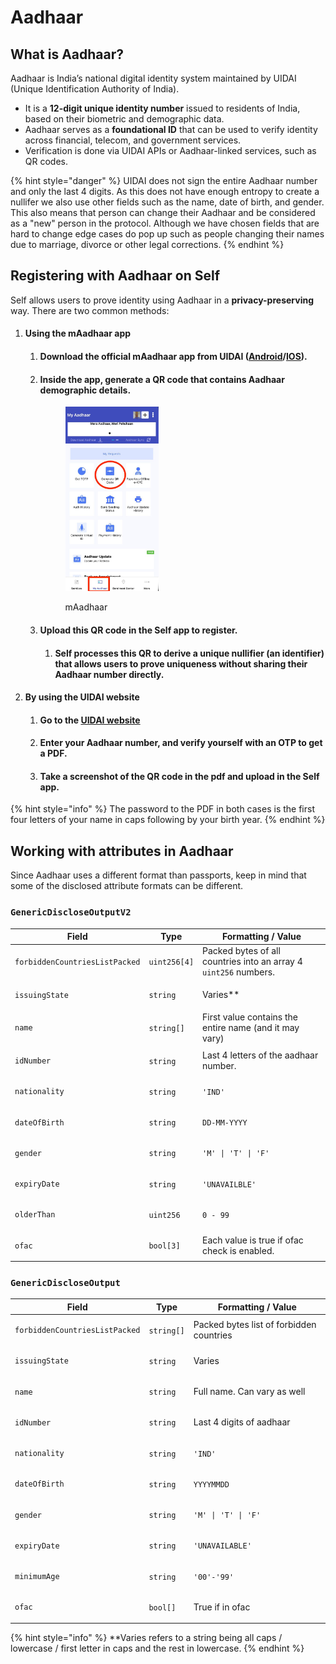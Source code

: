# Aadhaar

## What is Aadhaar?&#x20;

Aadhaar is India’s national digital identity system maintained by UIDAI (Unique Identification Authority of India).&#x20;

* It is a **12-digit unique identity number** issued to residents of India, based on their biometric and demographic data.
* Aadhaar serves as a **foundational ID** that can be used to verify identity across financial, telecom, and government services.
* Verification is done via UIDAI APIs or Aadhaar-linked services, such as QR codes.

{% hint style="danger" %}
UIDAI does not sign the entire Aadhaar number and only the last 4 digits. As this does not have enough entropy to create a nullifer we also use other fields such as the name, date of birth, and gender. This also means that person can change their Aadhaar and be considered as a "new" person in the protocol. Although we have chosen fields that are hard to change edge cases do pop up such as people changing their names due to marriage, divorce or other legal corrections.&#x20;
{% endhint %}

## Registering with Aadhaar on Self

Self allows users to prove identity using Aadhaar in a **privacy-preserving** way. There are two common methods:

1. #### Using the mAadhaar app&#x20;
   1. #### Download the official **mAadhaar app** from UIDAI ([Android](https://play.google.com/store/apps/details?id=in.gov.uidai.mAadhaarPlus)/[IOS](https://apps.apple.com/in/app/maadhaar/id1435469474)).&#x20;
   2.  #### Inside the app, generate a **QR code** that contains Aadhaar demographic details.

       <figure><img src="../.gitbook/assets/WhatsApp Image 2025-09-26 at 00.13.52.jpeg" alt="" width="149"><figcaption><p>mAadhaar</p></figcaption></figure>
   3. #### Upload this QR code in the Self app to register.
      1. #### Self processes this QR to derive a unique **nullifier** (an identifier) that allows users to prove uniqueness without sharing their Aadhaar number directly.
2. #### By using the UIDAI website
   1. #### Go to the [UIDAI website](https://myaadhaar.uidai.gov.in/genricDownloadAadhaar/en)
   2. #### Enter your Aadhaar number, and verify yourself with an OTP to get a PDF.&#x20;
   3. #### Take a screenshot of the QR code in the pdf and upload in the Self app.&#x20;

{% hint style="info" %}
The password to the PDF in both cases is the first four letters of your name in caps following by your birth year.
{% endhint %}

## Working with attributes in Aadhaar

Since Aadhaar uses a different format than passports, keep in mind that some of the disclosed attribute formats can be different.&#x20;

### `GenericDiscloseOutputV2`&#x20;

<table><thead><tr><th>Field </th><th>Type</th><th>Formatting / Value</th></tr></thead><tbody><tr><td><pre><code>forbiddenCountriesListPacked
</code></pre></td><td><code>uint256[4]</code></td><td>Packed bytes of all countries into an array 4 <code>uint256</code> numbers.</td></tr><tr><td><pre><code>issuingState
</code></pre></td><td><code>string</code></td><td>Varies**</td></tr><tr><td><pre><code>name
</code></pre></td><td><code>string[]</code></td><td>First value contains the entire name (and it may vary)</td></tr><tr><td><pre><code>idNumber
</code></pre></td><td><code>string</code></td><td>Last 4 letters of the aadhaar number. </td></tr><tr><td><pre><code>nationality
</code></pre></td><td><code>string</code></td><td><code>'IND'</code></td></tr><tr><td><pre><code>dateOfBirth
</code></pre></td><td><code>string</code></td><td><code>DD-MM-YYYY</code></td></tr><tr><td><pre><code>gender
</code></pre></td><td><code>string</code></td><td><code>'M' | 'T' | 'F'</code></td></tr><tr><td><pre><code>expiryDate
</code></pre></td><td><code>string</code></td><td><code>'UNAVAILBLE'</code></td></tr><tr><td><pre><code>olderThan
</code></pre></td><td><code>uint256</code></td><td><code>0 - 99</code></td></tr><tr><td><pre><code>ofac
</code></pre></td><td><code>bool[3]</code></td><td>Each value is true if ofac check is enabled.</td></tr></tbody></table>

### `GenericDiscloseOutput`

<table><thead><tr><th>Field</th><th>Type</th><th>Formatting / Value</th></tr></thead><tbody><tr><td><pre><code>forbiddenCountriesListPacked
</code></pre></td><td><code>string[]</code></td><td>Packed bytes list of forbidden countries</td></tr><tr><td><pre><code>issuingState
</code></pre></td><td><code>string</code></td><td>Varies</td></tr><tr><td><pre><code>name
</code></pre></td><td><code>string</code></td><td>Full name. Can vary as well</td></tr><tr><td><pre><code>idNumber
</code></pre></td><td><code>string</code></td><td>Last 4 digits of aadhaar</td></tr><tr><td><pre><code>nationality
</code></pre></td><td><code>string</code></td><td><code>'IND'</code></td></tr><tr><td><pre><code>dateOfBirth
</code></pre></td><td><code>string</code></td><td><code>YYYYMMDD</code></td></tr><tr><td><pre><code>gender
</code></pre></td><td><code>string</code></td><td><code>'M' | 'T' | 'F'</code></td></tr><tr><td><pre><code>expiryDate
</code></pre></td><td><code>string</code></td><td><code>'UNAVAILABLE'</code></td></tr><tr><td><pre><code>minimumAge
</code></pre></td><td><code>string</code></td><td><code>'00'-'99'</code>  </td></tr><tr><td><pre><code>ofac
</code></pre></td><td><code>bool[]</code></td><td>True if in ofac</td></tr></tbody></table>

{% hint style="info" %}
\*\*Varies refers to a string being all caps / lowercase / first letter in caps and the rest in lowercase.
{% endhint %}


